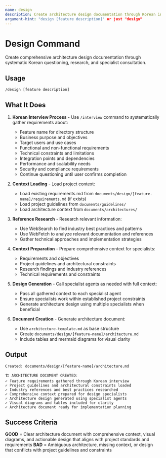 ```yaml
---
name: design
description: Create architecture design documentation through Korean interview and research
argument-hint: "design [feature description]" or just "design"
---
```


# Design Command

Create comprehensive architecture design documentation through systematic Korean questioning, research, and specialist consultation.

## Usage

```bash
/design [feature description]
```

## What It Does

1. **Korean Interview Process** - Use `/interview` command to systematically gather requirements about:
   - Feature name for directory structure
   - Business purpose and objectives
   - Target users and use cases
   - Functional and non-functional requirements
   - Technical constraints and limitations
   - Integration points and dependencies
   - Performance and scalability needs
   - Security and compliance requirements
   - Continue questioning until user confirms completion

2. **Context Loading** - Load project context:
   - Load existing requirements.md from `documents/design/[feature-name]/requirements.md` (if exists)
   - Load project guidelines from `documents/guidelines/`
   - Load architecture context from `documents/architectures/`

3. **Reference Research** - Research relevant information:
   - Use WebSearch to find industry best practices and patterns
   - Use WebFetch to analyze relevant documentation and references
   - Gather technical approaches and implementation strategies

4. **Context Preparation** - Prepare comprehensive context for specialists:
   - Requirements and objectives
   - Project guidelines and architectural constraints
   - Research findings and industry references
   - Technical requirements and constraints

5. **Design Generation** - Call specialist agents as needed with full context:
   - Pass all gathered context to each specialist agent
   - Ensure specialists work within established project constraints
   - Generate architecture design using multiple specialists when beneficial

6. **Document Creation** - Generate architecture document:
   - Use `architecture-template.md` as base structure
   - Create `documents/design/[feature-name]/architecture.md`
   - Include tables and mermaid diagrams for visual clarity

## Output

```text
Created: documents/design/[feature-name]/architecture.md

🏗️ ARCHITECTURE DOCUMENT CREATED:
✓ Feature requirements gathered through Korean interview
✓ Project guidelines and architectural constraints loaded
✓ Industry references and best practices researched
✓ Comprehensive context prepared for design specialists
✓ Architecture design generated using specialist agents
✓ Visual diagrams and tables included for clarity
✓ Architecture document ready for implementation planning
```

## Success Criteria

**GOOD** = Clear architecture document with comprehensive context, visual diagrams, and actionable design that aligns with project standards and requirements
**BAD** = Ambiguous architecture, missing context, or design that conflicts with project guidelines and constraints
